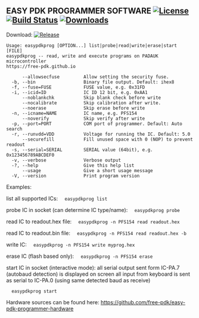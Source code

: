 EASY PDK PROGRAMMER SOFTWARE
[![License](https://img.shields.io/:license-gpl3-blue.svg?style=flat-square)](https://www.gnu.org/licenses/gpl-3.0.html) [![Build Status](https://travis-ci.org/free-pdk/easy-pdk-programmer-software.svg?branch=master)](https://travis-ci.org/free-pdk/easy-pdk-programmer-software) [![Downloads](https://img.shields.io/github/downloads/free-pdk/easy-pdk-programmer-software/total.svg?maxAge=3600)](https://github.com/free-pdk/easy-pdk-programmer-software/releases/latest)
----------------------------

Download: [![Release](https://img.shields.io/github/release/free-pdk/easy-pdk-programmer-software.svg?maxAge=60)](https://github.com/free-pdk/easy-pdk-programmer-software/releases/latest)


```
Usage: easypdkprog [OPTION...] list|probe|read|write|erase|start [FILE]
easypdkprog -- read, write and execute programs on PADAUK microcontroller
https://free-pdk.github.io

      --allowsecfuse         Allow setting the security fuse.
  -b, --bin                  Binary file output. Default: ihex8
  -f, --fuse=FUSE            FUSE value, e.g. 0x31FD
  -i, --icid=ID              IC ID 12 bit, e.g. 0xAA1
      --noblankchk           Skip blank check before write
      --nocalibrate          Skip calibration after write.
      --noerase              Skip erase before write
  -n, --icname=NAME          IC name, e.g. PFS154
      --noverify             Skip verify after write
  -p, --port=PORT            COM port of programmer. Default: Auto search
  -r, --runvdd=VDD           Voltage for running the IC. Default: 5.0
      --securefill           Fill unused space with 0 (NOP) to prevent readout
  -s, --serial=SERIAL        SERIAL value (64bit), e.g. 0x123456789ABCDEF0
  -v, --verbose              Verbose output
  -?, --help                 Give this help list
      --usage                Give a short usage message
  -V, --version              Print program version
```

Examples:

list all supported ICs:
```  easypdkprog list```

probe IC in socket (can determine IC type/name):
```  easypdkprog probe```

read IC to readout.hex file:
```  easypdkprog -n PFS154 read readout.hex```

read IC to readout.bin file:
```  easypdkprog -n PFS154 read readout.hex -b```

write IC:
```  easypdkprog -n PFS154 write myprog.hex```

erase IC (flash based only):
```  easypdkprog -n PFS154 erase```

start IC in socket (interactive mode):
 all serial output sent form IC-PA.7 (autobaud detection) is displayed on screen
 all input from keyboard is sent as serial to IC-PA.0 (using same detected baud as receive)
 
```  easypdkprog start```

  
Hardware sources can be found here: https://github.com/free-pdk/easy-pdk-programmer-hardware

